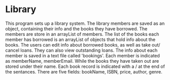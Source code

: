 # Library
This program sets up a library system. The library members are saved as an object, containing their info and the books they have borrowed. The members are store in an arrayList of members. The list of the books each member has borrowed is an arrayList of objects that hold info about the books. The users can edit info about borrowed books, as well as take out/ cancel loans. They can also view outstanding loans. The info about each member is saved in a text file called 'bookings'. Each member is indicated as memberName, memberEmail. While the books they have taken out are stored under their name. Each book record is indicated with a / at the end of the sentances. There are five fields: bookName, ISBN, price, author, genre.
